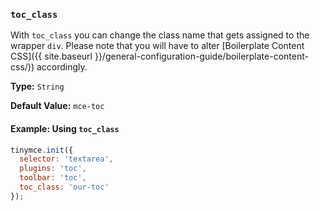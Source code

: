 ### `toc_class`

With `toc_class` you can change the class name that gets assigned to the wrapper `div`. Please note that you will have to alter [Boilerplate Content CSS]({{ site.baseurl }}/general-configuration-guide/boilerplate-content-css/)) accordingly.

**Type:** `String`

**Default Value:** `mce-toc`

#### Example: Using `toc_class`

```js
tinymce.init({
  selector: 'textarea',
  plugins: 'toc',
  toolbar: 'toc',
  toc_class: 'our-toc'
});
```

